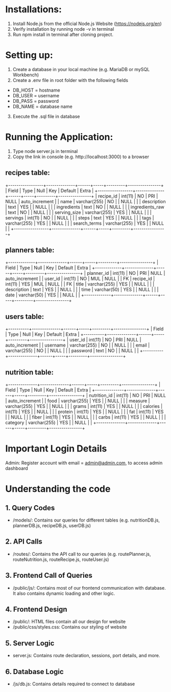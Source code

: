 # Installations:
  1. Install Node.js from the official Node.js Website (https://nodejs.org/en)
  2. Verify installation by running node -v in terminal 
  3. Run npm install in terminal after cloning project. 

# Setting up:
  1. Create a database in your local machine (e.g. MariaDB or mySQL Workbench)
  2. Create a .env file in root folder with the following fields 
  - DB_HOST = hostname
  - DB_USER = username
  - DB_PASS = password
  - DB_NAME = database name
  3. Execute the .sql file in database

# Running the Application:
  1. Type node server.js in terminal
  2. Copy the link in console (e.g. http://localhost:3000) to a browser

## recipes table: 
   +-----------------+--------------+------+-----+---------+----------------+
  | Field           | Type         | Null | Key | Default | Extra          |
  +-----------------+--------------+------+-----+---------+----------------+
  | recipe_id       | int(11)      | NO   | PRI | NULL    | auto_increment |
  | name            | varchar(255) | NO   |     | NULL    |                |
  | description     | text         | YES  |     | NULL    |                |
  | ingredients     | text         | NO   |     | NULL    |                |
  | ingredients_raw | text         | NO   |     | NULL    |                |
  | serving_size    | varchar(255) | YES  |     | NULL    |                |
  | servings        | int(11)      | NO   |     | NULL    |                |
  | steps           | text         | YES  |     | NULL    |                |
  | tags            | varchar(255) | YES  |     | NULL    |                |
  | search_terms    | varchar(255) | YES  |     | NULL    |                |
  +-----------------+--------------+------+-----+---------+----------------+    

## planners table:
  +-------------+--------------+------+-----+---------+----------------+
  | Field       | Type         | Null | Key | Default | Extra          |
  +-------------+--------------+------+-----+---------+----------------+
  | planner_id  | int(11)      | NO   | PRI | NULL    | auto_increment |
  | user_id     | int(11)      | NO   | MUL | NULL    |                | FK
  | recipe_id   | int(11)      | YES  | MUL | NULL    |                | FK
  | title       | varchar(255) | YES  |     | NULL    |                |
  | description | text         | YES  |     | NULL    |                |
  | time        | varchar(50)  | YES  |     | NULL    |                |
  | date        | varchar(50)  | YES  |     | NULL    |                |
  +-------------+--------------+------+-----+---------+----------------+

## users table:
  +----------+--------------+------+-----+---------+----------------+
  | Field    | Type         | Null | Key | Default | Extra          |
  +----------+--------------+------+-----+---------+----------------+
  | user_id  | int(11)      | NO   | PRI | NULL    | auto_increment |
  | username | varchar(255) | NO   |     | NULL    |                |
  | email    | varchar(255) | NO   |     | NULL    |                |
  | password | text         | NO   |     | NULL    |                |
  +----------+--------------+------+-----+---------+----------------+

## nutrition table:
  +--------------+--------------+------+-----+---------+----------------+
  | Field        | Type         | Null | Key | Default | Extra          |
  +--------------+--------------+------+-----+---------+----------------+
  | nutrition_id | int(11)      | NO   | PRI | NULL    | auto_increment |
  | food         | varchar(255) | YES  |     | NULL    |                |
  | measure      | varchar(255) | YES  |     | NULL    |                |
  | grams        | int(11)      | YES  |     | NULL    |                |
  | calories     | int(11)      | YES  |     | NULL    |                |
  | protein      | int(11)      | YES  |     | NULL    |                |
  | fat          | int(11)      | YES  |     | NULL    |                |
  | fiber        | int(11)      | YES  |     | NULL    |                |
  | carbs        | int(11)      | YES  |     | NULL    |                |
  | category     | varchar(255) | YES  |     | NULL    |                |
  +--------------+--------------+------+-----+---------+----------------+

# Important Login Details
Admin: Register account with email = admin@admin.com, to access admin dashboard

# Understanding the code
## 1. Query Codes 
- /models/: Contains our queries for different tables (e.g. nutritionDB.js, plannerDB.js, recipeDB.js, userDB.js)

## 2. API Calls
- /routes/: Contains the API call to our queries (e.g. routePlanner.js, routeNutrition.js, routeRecipe.js, routeUser.js)

## 3. Frontend Call of Queries
- /public/js/: Contains most of our frontend communication with database. It also contains dynamic loading and other logic.

## 4. Frontend Design
- /public/: HTML files contain all our design for website
- /public/css/styles.css: Contains our styling of website

## 5. Server Logic
- server.js: Contains route declaration, sessions, port details, and more.

## 6. Database Logic
- /js/db.js: Contains details required to connect to database 
